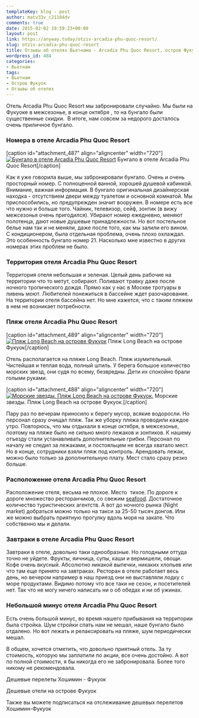 ```yaml
---
templateKey: blog - post
author: matv33v_c21184dv
comments: true
date: 2015-02-02 19:59:23+00:00
layout: post
link: https://anyway.today/otziv-arcadia-phu-quoc-resort/
slug: otziv-arcadia-phu-quoc-resort
title: Отзывы об отелях Вьетнама - Arcadia Phu Quoc Resort, остров Фукуок
wordpress_id: 484
categories:
- Вьетнам
tags:
- Вьетнам
- Остров Фукуок
- Отзывы об отелях
---
```


Отель Arcadia Phu Quoc Resort мы забронировали случайно. Мы были на Фукуоке в межсезонье, в конце октября , то на бунгало были существенные скидки.  В итоге, нам совсем за недорого досталось очень приличное бунгало.




<!-- more -->





### Номера в отеле Arcadia Phu Quoc Resort


[caption id="attachment_487" align="aligncenter" width="720"][![Бунгало в отеле Arcadia Phu Quoc Resort](http://anyway.today/wp-content/uploads/2015/01/2014-10-26_Vietnam_0648.jpg)](http://anyway.today/wp-content/uploads/2015/01/2014-10-26_Vietnam_0648.jpg) Бунгало в отеле Arcadia Phu Quoc Resort[/caption]




Как я уже говорила выше, мы забронировали бунгало. Очень и очень просторный номер. С полноценной ванной, хорошей душевой кабинкой. Внимание, важная информация. В бунгало оригинальная дизайнерская находка - отсутствием двери между туалетом и основной комнатой. Мы приспособились, но предупрежден значит вооружен. В номере есть все что нужно и больше того. Чайник, телевизор, сейф, зонтик (в вижу межсезонья очень пригодился). Убирают номер ежедневно, меняют полотенца, дают новые душевые принадлежности. Но вот постельное белье нам так и не меняли, даже после того, как мы залили его вином. С кондиционером, была отдельная проблема, очень плохо охлаждал. Это особенность бунгало номер 21. Насколько мне известно в других номерах этих проблем не было.







### Территория отеля Arcadia Phu Quoc Resort



Территория отеля небольшая и зеленая. Целый день рабочие на территории что то метут, собирают. Поливают травку даже после ночного тропического дождя. Прямо как у нас в Москве тротуары в ливень моют. Любителей понежиться в бассейне ждет разочарование. На территории отеля бассейна нет. Но мне кажется, что с таким пляжем в нем не возникает потребности.



### Пляж отеля Arcadia Phu Quoc Resort


[caption id="attachment_489" align="aligncenter" width="720"][![Пляж Long Beach на острове Фукуок](http://anyway.today/wp-content/uploads/2015/02/2014-10-27_Vietnam_0704.jpg)](http://anyway.today/wp-content/uploads/2015/02/2014-10-27_Vietnam_0704.jpg) Пляж Long Beach на острове Фукуок[/caption]




Отель располагается на пляже Long Beach. Пляж изумительный. Чистейшая и теплая вода, полный штиль. У берега большое количество морских звезд, они судя по всему, безвредны. Дети их спокойно брали голыми руками.


[caption id="attachment_488" align="aligncenter" width="720"][![Морские звезды. Пляж Long Beach на острове Фукуок.](http://anyway.today/wp-content/uploads/2015/02/2014-10-27_Vietnam_0697.jpg)](http://anyway.today/wp-content/uploads/2015/02/2014-10-27_Vietnam_0697.jpg) Морские звезды. Пляж Long Beach на острове Фукуок.[/caption]


Пару раз по вечерам приносило к берегу мусор, всякие водоросли. Но персонал сразу очищал пляж. Так же уборку пляжа проводили каждое утро. Повторюсь, что мы отдыхали в конце октября, в межсезонье, поэтому на пляже было не сильно много лежаков и зонтиков. К нашему отъезду стали устанавливать дополнительные грибки. Персонал по началу не следил за лежаками, и постояльцем не всегда хватало мест. Но в конце, сотрудники взяли пляж под контроль. Арендовать лежак, можно было только за дополнительную плату. Мест стало сразу резко больше.





### Расположение отеля Arcadia Phu Quoc Resort



Расположение отеля, весьма не плохое. Место  тихое. По дороге к дороге множество ресторанчиков, со свежим [seafood](https://anyway.today/chto-poprobovat-vo-vietname/). Достаточное количество туристических агентств. А вот до ночного рынка (Night market) добраться можно только на такси за 25-50 тысяч донгов. Или же можно выбрать приятную прогулку вдоль моря на закате. Что собственно мы и делали.



### Завтраки в отеле Arcadia Phu Quoc Resort



Завтраки в отеле, довольно таки однообразные. Но голодными оттуда точно не уйдете. Фрукты, яичница, супы, каши и вермишели, овощи. Кофе очень вкусный. Абсолютно никакой выпечки, никаких хлопьев или что там еще принято на завтраках. Ресторан в отеле работает весь день, но вечером например в наш приезд они не выставляли лодку с море продуктами. Видимо потому что все таки не сезон, и посетителей нет. Так что не могу ничего написать ни о об обедах и ни об ужинах.



### Небольшой минус отеля Arcadia Phu Quoc Resort



Есть очень большой минус, во время нашего прибывания на территории была стройка. Шум стройки спать нам не мешал, наше бунгало было отдалено. Но вот лежать и релаксировать на пляже, шум периодически мешал.

В общем, хочется отметить, что довольно приятный отель. За ту стоимость, которую мы заплатили по акции, все очень достойно. А вот по полной стоимости, я бы никогда его не забронировала. Более того никому не рекомендовала.

Дешевые перелеты Хошимин - Фукуок



Дешевые отели на острове Фукуок



Также вы можете подписаться на отслеживание дешевых перелетов Хошимин-Фукуок


